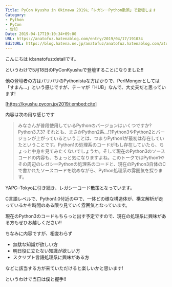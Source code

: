 ```yaml
---
Title: PyCon Kyushu in Okinawa 2019に「レガシーPython散策」で登壇します
Category:
- Python
- PyCon
- 告知
Date: 2019-04-17T19:10:34+09:00
URL: https://anatofuz.hatenablog.com/entry/2019/04/17/191034
EditURL: https://blog.hatena.ne.jp/anatofuz/anatofuz.hatenablog.com/atom/entry/17680117127042548924
---
```


こんにちは id:anatofuz:detailです。

というわけで5月18日のPyConKyushuで登壇することになりました!!


他の登壇者の方はバリバリのPythonistaな方ばかりで、PerlMongerとしては「すまん…」という感じですが、テーマが「HUB」なんで、大丈夫だと思っています!


[https://kyushu.pycon.jp/2019/:embed:cite]


内容は次の用な感じです


>みなさんが普段使用しているPythonのバージョンはいくつですか? Python3.7.3? それとも、まさかPython2系...!?Python3やPython2とバージョンが上がっているということは、つまりPython1が最初は存在していたということです。Python1の処理系のコードがもし存在していたら、ちょっと中身を見てみたくないでしょうか。そして現在のPython3のソースコードの内容も、ちょっと気になりますよね。このトークではPython1やその周辺のレガシーPythonの処理系のコードと、現在のPython3自体のCで書かれたソースコードを眺めながら、Python処理系の雰囲気を探ります。


YAPC::Tokyoに引き続き、レガシーコード散策となっています。

C言語レベルで、Python1.0付近の中で、一体どの様な構造体が、構文解析が走っているかを時間のある限り見ていく雰囲気となっています。

現在のPython3のコードもちらっと出す予定ですので、現在の処理系に興味がある方もぜひお越しください!!

ちなみに内容ですが、相変わらず

- 無駄な知識が欲しい方
- 明日役に立たない知識が欲しい方
- スクリプト言語処理系に興味がある方

などに該当する方が来ていただけると楽しいかと思います! 

というわけで当日は僕と握手!!

